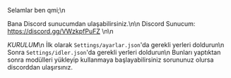 Selamlar ben qmi;\n

Bana Discord sunucumdan ulaşabilirsiniz.\n\n
Discord Sunucum: https://discord.gg/VWzkpfPuFZ \n\n

_KURULUM_\n
İlk olarak `Settings/ayarlar.json`'da gerekli yerleri doldurun\n
Sonra `Settings/idler.json`'da gerekli yerleri doldurun\n
Bunları yaptıktan sonra modülleri yükleyip kullanmaya başlayabilirsiniz sorununuz olursa discorddan ulaşırsınız.
